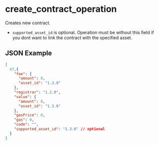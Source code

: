 # create_contract_operation

Creates new contract.

* `supported_asset_id` is optional. Operation must be without this field if you dont want to link the contract with the specified asset.

## JSON Example

```json
[
  47,{
    "fee": {
      "amount": 0,
      "asset_id": "1.3.0"
    },
    "registrar": "1.2.0",
    "value": {
      "amount": 0,
      "asset_id": "1.3.0"
    },
    "gasPrice": 0,
    "gas": 0,
    "code": "",
    "supported_asset_id": "1.3.0" // optional
  }
]
```